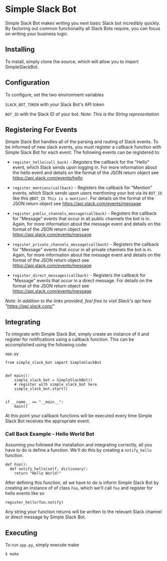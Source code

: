 # Simple Slack Bot

Simple Slack Bot makes writing you next basic Slack bot incredibly quickly. By factoring out common functionality all Slack Bots require, you can focus on writing your business logic.


## Installing
To install, simply clone the source, which will allow you to import SimpleSlackBot.


## Configuration

To configure, set the two environment variables

`SLACK_BOT_TOKEN` with your Slack Bot's API token

`BOT_ID` with the Slack ID of your bot.
*Note: This is the String representation*


## Registering For Events

Simple Slack Bot handles all of the parsing and routing of Slack events. To be informed of new slack events, you must register a callback function with Simple Slack Bot for each event. The following events can be registered to:

* `register_hello(call_back)` - Registers the callback for the "Hello" event, which Slack sends upon logging in. For more information about the hello event and details on the format of the JSON return object see https://api.slack.com/events/hello


* `register_mentions(callback)` - Registers the callback for "Mention" events, which Slack sends upon users mentioning your bot via its `BOT_ID` like this `@BOT_ID This is a mention!`. For details on the format of the JSON return object see https://api.slack.com/events/message

* `register_public_channels_message(callback)` - Registers the callback for "Message" events that occur in all public channels the bot is in.  Again, for more information about the message event and details on the format of the JSON return object see https://api.slack.com/events/message

* `register_private_channels_message(callback)` - Registers the callback for "Message" events that occur in all private channels the bot is in.  Again, for more information about the message event and details on the format of the JSON return object see https://api.slack.com/events/message

* `register_direct_messages(callback)` - Registers the callback for "Message" events that occur in a direct message. For details on the format of the JSON return object see https://api.slack.com/events/message

*Note: In addition to the links provided, feel free to visit Slack's api here "https://api.slack.com/"*


## Integrating

To integrate with Simple Slack Bot, simply create an instance of it and register for notifications using a callback function. This can be accomplished using the following code:


`app.py`
```
from simple_slack_bot import SimpleSlackBot


def main():
    simple_slack_bot = SimpleSlackBot()
    # register with simple_slack_bot here
    simple_slack_bot.start()


if __name__ == "__main__":
    main()
```

At this point your callback functions will be executed every time Simple Slack Bot receives the appropriate event.


### Call Back Example - Hello World Bot

Assuming you followed the installation and integrating correctly, all you have to do is define a function. We'll do this by creating a `notify_hello` function.

```
def Foo():
  def notify_hello(self, dictionary):
    return "Hello World!"
```

After defining this function, all we have to do is inform Simple Slack Bot by creating an instance of of class `Foo`, which we'll call `foo` and register for hello events like so

 `register_hello(foo.notify)`

Any string your function returns will be written to the relevant Slack channel or direct message  by Simple Slack Bot.


## Executing

To run `app.py`, simply execute make

`$ make`
